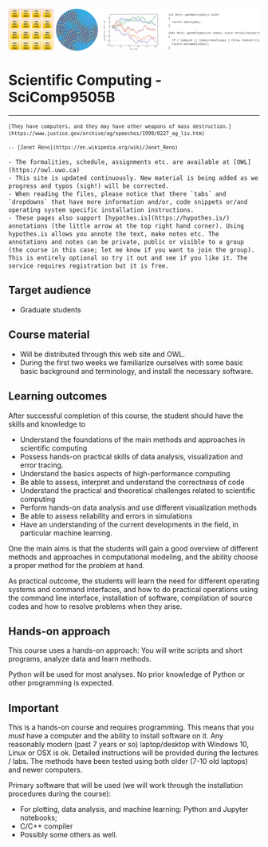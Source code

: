 ![](../images/logo-scicomp.svg)


# Scientific Computing - SciComp9505B

<hr>


<small>

```{epigraph}
[They have computers, and they may have other weapons of mass destruction.](https://www.justice.gov/archive/ag/speeches/1998/0227_ag_liv.htm)

-- [Janet Reno](https://en.wikipedia.org/wiki/Janet_Reno) 
```

</small>


```{important}
- The formalities, schedule, assignments etc. are available at [OWL](https://owl.uwo.ca)
- This site is updated continuously. New material is being added as we progress and typos (sigh!) will be corrected.
- When reading the files, please notice that there `tabs` and `dropdowns` that have more information and/or, code snippets or/and operating system specific installation instructions.
- These pages also support [hypothes.is](https://hypothes.is/) annotations (the little arrow at the top right hand corner). Using hypothes.is allows you annote the text, make notes etc. The annotations and notes can be private, public or visible to a group (the course in this case; let me know if you want to join the group). This is entirely optional so try it out and see if you like it. The service requires registration but it is free.
```

## Target audience

- Graduate students

## Course material 

- Will be distributed through this web site and OWL.
- During the first two weeks we familiarize ourselves with some basic basic background and terminology, and install the necessary software. 

## Learning outcomes

After successful completion of this course, the student should have the skills and knowledge to

- Understand the foundations of the main methods and approaches in scientific computing 
- Possess hands-on practical skills of data analysis, visualization and error tracing.
- Understand the basics aspects of high-performance computing
- Be able to assess, interpret and understand the correctness of code
- Understand the practical and theoretical challenges related to scientific computing
- Perform hands-on data analysis and use different visualization methods
- Be able to assess reliability and errors in simulations
- Have an understanding of the current developments in the field, in particular machine learning.

One the main aims is that the students will gain  a good overview of different methods and approaches in computational modeling, and the ability choose a proper method for the problem at hand.

As practical outcome, the students will learn the need for different operating systems and command interfaces, and how to do practical operations using the command line interface, installation of software, compilation of source codes and how to resolve problems when they arise.


## Hands-on approach

This course uses a hands-on approach: You will write scripts and short programs, analyze data and learn methods. 

Python will be used for most analyses. No prior knowledge of Python or other programming is expected. 

<!--
## Examples

Unsure what kind of systems we will discuss? Take a look at these visualizations to get a better idea. They have been done mostly with the same software and methods they we will discuss and use:

-  [Softsimu at flickr](https://www.flickr.com/photos/softsimu/)
-  ... and at [Youtube](https://www.youtube.com/user/softsimu/videos)

-->

## Important

This is a hands-on course and requires programming. This means that you *must* have a computer and the ability to install software on it. Any reasonably modern (past 7 years or so) laptop/desktop with Windows 10, Linux or OSX is ok. Detailed instructions will be provided during the lectures / labs. The methods have been tested using both older (7-10 old laptops) and newer computers.

Primary software that will be used (we will work through the installation procedures during the course):

- For plotting, data analysis, and machine learning: Python and Jupyter notebooks;
- C/C++ compiler
- Possibly some others as well.



<!-- Default Statcounter code for my flickr
http://www.flickr.com/photos/78142996@N00/ -->
<script type="text/javascript">
var sc_project=4296280; 
var sc_invisible=1; 
var sc_security="4cf7b40f"; 
</script>
<script type="text/javascript"
src="https://www.statcounter.com/counter/counter.js"
async></script>
<!-- End of Statcounter Code -->
